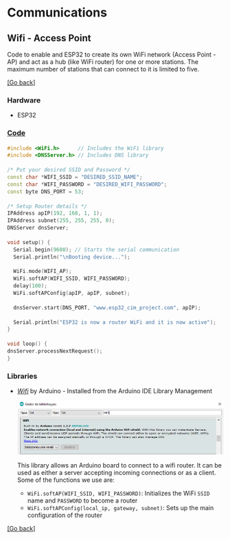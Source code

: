 # Communications
## Wifi - Access Point
Code to enable and ESP32 to create its own WiFi network (Access Point - AP) and act as a hub (like WiFi router) for one or more stations. The maximum number of stations that can connect to it is limited to five.

[[Go back]](/communications/wifi)

### Hardware
- ESP32
	
### [Code](access_point.ino)
```cpp
#include <WiFi.h>      // Includes the WiFi library
#include <DNSServer.h> // Includes DNS library

/* Put your desired SSID and Password */
const char *WIFI_SSID = "DESIRED_SSID_NAME";
const char *WIFI_PASSWORD = "DESIRED_WIFI_PASSWORD";
const byte DNS_PORT = 53;

/* Setup Router details */
IPAddress apIP(192, 168, 1, 1);
IPAddress subnet(255, 255, 255, 0);
DNSServer dnsServer;

void setup() {
  Serial.begin(9600); // Starts the serial communication
  Serial.println("\nBooting device...");

  WiFi.mode(WIFI_AP);
  WiFi.softAP(WIFI_SSID, WIFI_PASSWORD);
  delay(100);
  WiFi.softAPConfig(apIP, apIP, subnet);

  dnsServer.start(DNS_PORT, "www.esp32_cim_project.com", apIP);

  Serial.println("ESP32 is now a router WiFi and it is now active");
}

void loop() {
dnsServer.processNextRequest();
}

```

### Libraries
- [_Wifi_](https://www.arduino.cc/en/Reference/WiFi) by Arduino - Installed from the Arduino IDE Library Management

  ![WiFi_library](../docs/WiFi_library.png)
 
  This library allows an Arduino board to connect to a wifi router. It can be used as either a server accepting incoming connections or as a client. Some of the functions we use are:
  - `WiFi.softAP(WIFI_SSID, WIFI_PASSWORD)`: Initializes the WiFi `SSID` name and `PASSWORD` to become a router
  - `WiFi.softAPConfig(local_ip, gateway, subnet)`: Sets up the main configuration of the router 

[[Go back]](/communications/wifi)

